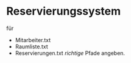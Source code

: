 # Reservierungssystem
für 
* Mitarbeiter.txt
* Raumliste.txt
* Reservierungen.txt
*richtige* Pfade angeben.
